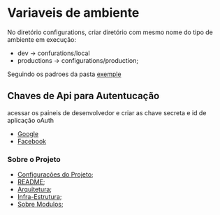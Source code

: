 # Variaveis de ambiente

No diretório configurations, criar diretório com mesmo nome do tipo de ambiente em execução:
- dev -> confurations/local
- productions -> configurations/production;

Seguindo os padroes da pasta [exemple](../configurations/exemple)


## Chaves de Api para Autentucação

acessar os paineis de desenvolvedor e criar as chave secreta e id de aplicação oAuth

- [Google](https://console.developers.google.com) 
- [Facebook](https://developers.facebook.com/docs/facebook-login/)

### Sobre o Projeto
- [Configurações do Projeto](DEPENDENCIAS.md);
- [README](../README.md);
- [Arquitetura](ARQUITETURA.md);
- [Infra-Estrutura](INFRA.md);
- [Sobre Modulos](MODULES.md);